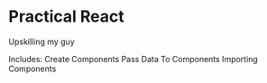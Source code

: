 # Practical React

Upskilling my guy

Includes:
Create Components
Pass Data To Components
Importing Components